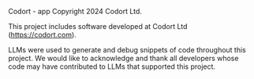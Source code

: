 Codort - app
Copyright 2024 Codort Ltd.

This project includes software developed at Codort Ltd (https://codort.com).

LLMs were used to generate and debug snippets of code throughout this project. We would like to acknowledge and thank all developers whose code may have contributed to LLMs that supported this project.
